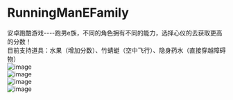 # RunningManEFamily
安卓跑酷游戏----跑男e族，不同的角色拥有不同的能力，选择心仪的去获取更高的分数！<br/>
目前支持道具：水果（增加分数）、竹蜻蜓（空中飞行）、隐身药水（直接穿越障碍物）<br/>
![image](http://ww1.sinaimg.cn/mw690/005zxlfVgw1f5tfbzlxr4j30k00zk42m.jpg)
<br/>
![image](http://ww4.sinaimg.cn/mw690/005zxlfVgw1f5tfc0l24zj30zk0k0q5k.jpg)
<br/>
![image](http://ww3.sinaimg.cn/mw690/005zxlfVgw1f5tfc1p5qoj30zk0k0q5l.jpg)<br/>
![image](http://ww2.sinaimg.cn/mw690/005zxlfVgw1f5tfc32xjxj30zk0k0whi.jpg)
